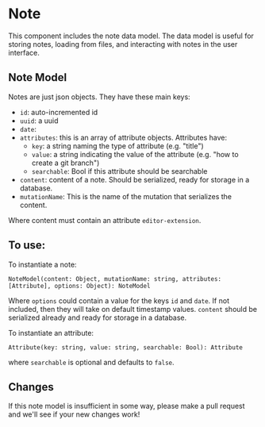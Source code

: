 # Note
This component includes the note data model. The data model is useful for storing notes, loading from files, and interacting with notes in the user interface.

## Note Model
Notes are just json objects. They have these main keys:
- `id`: auto-incremented id
- `uuid`: a uuid
- `date`:
- `attributes`: this is an array of attribute objects. Attributes have:
  * `key`: a string naming the type of attribute (e.g. "title")
  * `value`: a string indicating the value of the attribute (e.g. "how to create a git branch")
  * `searchable`: Bool if this attribute should be searchable
- `content`: content of a note. Should be serialized, ready for storage in a database.
- `mutationName`: This is the name of the mutation that serializes the content.


Where content must contain an attribute `editor-extension`.

## To use:
To instantiate a note:
```
NoteModel(content: Object, mutationName: string, attributes: [Attribute], options: Object): NoteModel
```
Where `options` could contain a value for the keys `id` and `date`. If not included, then they will take on default timestamp values. `content` should be serialized already and ready for storage in a database.

To instantiate an attribute:
```
Attribute(key: string, value: string, searchable: Bool): Attribute
```
where `searchable` is optional and defaults to `false`.

## Changes
If this note model is insufficient in some way, please make a pull request and we'll see if your new changes work!
